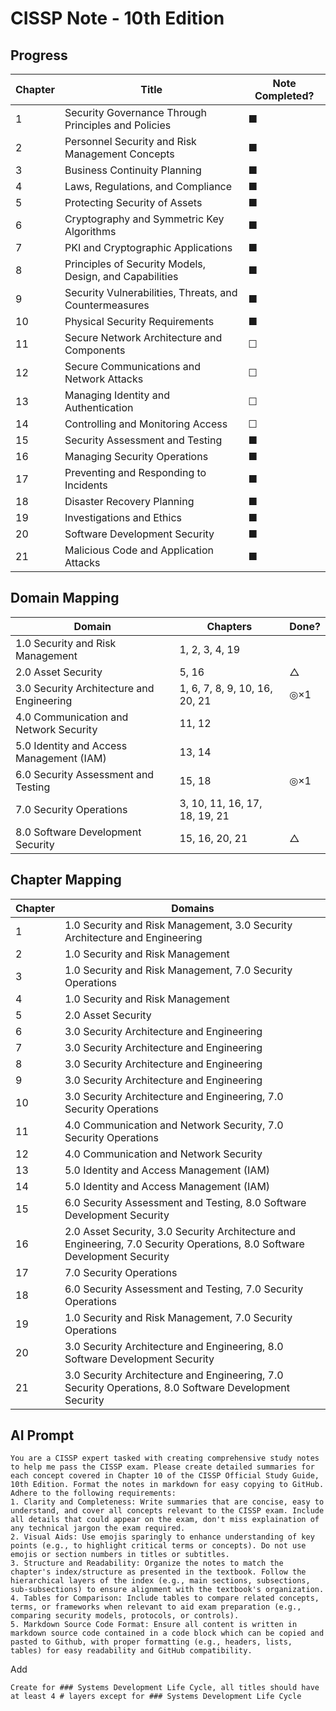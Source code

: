 # CISSP Note - 10th Edition

## Progress
| Chapter | Title                                                             | Note Completed? |
|---------|-------------------------------------------------------------------|-----------------|
| 1       | Security Governance Through Principles and Policies              | ■               |
| 2       | Personnel Security and Risk Management Concepts                  | ■               |
| 3       | Business Continuity Planning                                     | ■               |
| 4       | Laws, Regulations, and Compliance                                | ■               |
| 5       | Protecting Security of Assets                                     | ■               |
| 6       | Cryptography and Symmetric Key Algorithms                        | ■               |
| 7       | PKI and Cryptographic Applications                               | ■               |
| 8       | Principles of Security Models, Design, and Capabilities          | ■               |
| 9       | Security Vulnerabilities, Threats, and Countermeasures           | ■               |
| 10      | Physical Security Requirements                                   | ■               |
| 11      | Secure Network Architecture and Components                       | ☐               |
| 12      | Secure Communications and Network Attacks                        | ☐               |
| 13      | Managing Identity and Authentication                             | ☐               |
| 14      | Controlling and Monitoring Access                                | ☐               |
| 15      | Security Assessment and Testing                                  | ■               |
| 16      | Managing Security Operations                                     | ■               |
| 17      | Preventing and Responding to Incidents                           | ■               |
| 18      | Disaster Recovery Planning                                       | ■               |
| 19      | Investigations and Ethics                                        | ■               |
| 20      | Software Development Security                                    | ■               |
| 21      | Malicious Code and Application Attacks                           | ■               |

## Domain Mapping
| Domain                                      | Chapters                   | Done? |
|---------------------------------------------|----------------------------|-------|
| 1.0 Security and Risk Management            | 1, 2, 3, 4, 19             |  |
| 2.0 Asset Security                          | 5, 16                      | △ |
| 3.0 Security Architecture and Engineering   | 1, 6, 7, 8, 9, 10, 16, 20, 21 | ◎×1 |
| 4.0 Communication and Network Security      | 11, 12                     |  |
| 5.0 Identity and Access Management (IAM)    | 13, 14                     |  |
| 6.0 Security Assessment and Testing         | 15, 18                     | ◎×1 |
| 7.0 Security Operations                     | 3, 10, 11, 16, 17, 18, 19, 21 |  |
| 8.0 Software Development Security           | 15, 16, 20, 21             | △ |

## Chapter Mapping
| Chapter | Domains |
|---------|---------|
| 1 | 1.0 Security and Risk Management, 3.0 Security Architecture and Engineering |
| 2 | 1.0 Security and Risk Management |
| 3 | 1.0 Security and Risk Management, 7.0 Security Operations |
| 4 | 1.0 Security and Risk Management |
| 5 | 2.0 Asset Security |
| 6 | 3.0 Security Architecture and Engineering |
| 7 | 3.0 Security Architecture and Engineering |
| 8 | 3.0 Security Architecture and Engineering |
| 9 | 3.0 Security Architecture and Engineering |
| 10 | 3.0 Security Architecture and Engineering, 7.0 Security Operations |
| 11 | 4.0 Communication and Network Security, 7.0 Security Operations |
| 12 | 4.0 Communication and Network Security |
| 13 | 5.0 Identity and Access Management (IAM) |
| 14 | 5.0 Identity and Access Management (IAM) |
| 15 | 6.0 Security Assessment and Testing, 8.0 Software Development Security |
| 16 | 2.0 Asset Security, 3.0 Security Architecture and Engineering, 7.0 Security Operations, 8.0 Software Development Security |
| 17 | 7.0 Security Operations |
| 18 | 6.0 Security Assessment and Testing, 7.0 Security Operations |
| 19 | 1.0 Security and Risk Management, 7.0 Security Operations |
| 20 | 3.0 Security Architecture and Engineering, 8.0 Software Development Security |
| 21 | 3.0 Security Architecture and Engineering, 7.0 Security Operations, 8.0 Software Development Security |

## AI Prompt
```
You are a CISSP expert tasked with creating comprehensive study notes to help me pass the CISSP exam. Please create detailed summaries for each concept covered in Chapter 10 of the CISSP Official Study Guide, 10th Edition. Format the notes in markdown for easy copying to GitHub. Adhere to the following requirements:
1. Clarity and Completeness: Write summaries that are concise, easy to understand, and cover all concepts relevant to the CISSP exam. Include all details that could appear on the exam, don't miss explaination of any technical jargon the exam required.
2. Visual Aids: Use emojis sparingly to enhance understanding of key points (e.g., to highlight critical terms or concepts). Do not use emojis or section numbers in titles or subtitles.
3. Structure and Readability: Organize the notes to match the chapter's index/structure as presented in the textbook. Follow the hierarchical layers of the index (e.g., main sections, subsections, sub-subsections) to ensure alignment with the textbook's organization.
4. Tables for Comparison: Include tables to compare related concepts, terms, or frameworks when relevant to aid exam preparation (e.g., comparing security models, protocols, or controls).
5. Markdown Source Code Format: Ensure all content is written in markdown source code contained in a code block which can be copied and pasted to Github, with proper formatting (e.g., headers, lists, tables) for easy readability and GitHub compatibility.
```

Add
```
Create for ### Systems Development Life Cycle, all titles should have at least 4 # layers except for ### Systems Development Life Cycle
```
